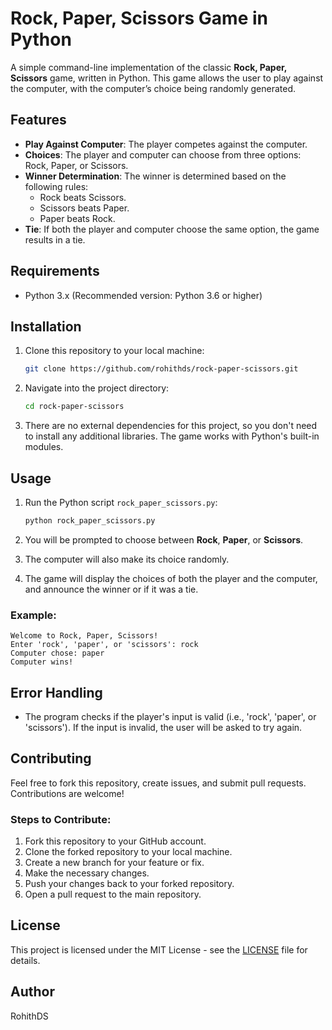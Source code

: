 

# Rock, Paper, Scissors Game in Python

A simple command-line implementation of the classic **Rock, Paper, Scissors** game, written in Python. This game allows the user to play against the computer, with the computer’s choice being randomly generated.

## Features
- **Play Against Computer**: The player competes against the computer.
- **Choices**: The player and computer can choose from three options: Rock, Paper, or Scissors.
- **Winner Determination**: The winner is determined based on the following rules:
  - Rock beats Scissors.
  - Scissors beats Paper.
  - Paper beats Rock.
- **Tie**: If both the player and computer choose the same option, the game results in a tie.

## Requirements
- Python 3.x (Recommended version: Python 3.6 or higher)

## Installation

1. Clone this repository to your local machine:

   ```bash
   git clone https://github.com/rohithds/rock-paper-scissors.git
   ```

2. Navigate into the project directory:

   ```bash
   cd rock-paper-scissors
   ```

3. There are no external dependencies for this project, so you don't need to install any additional libraries. The game works with Python's built-in modules.

## Usage

1. Run the Python script `rock_paper_scissors.py`:

   ```bash
   python rock_paper_scissors.py
   ```

2. You will be prompted to choose between **Rock**, **Paper**, or **Scissors**.

3. The computer will also make its choice randomly.

4. The game will display the choices of both the player and the computer, and announce the winner or if it was a tie.

### Example:

```
Welcome to Rock, Paper, Scissors!
Enter 'rock', 'paper', or 'scissors': rock
Computer chose: paper
Computer wins!
```

## Error Handling

- The program checks if the player's input is valid (i.e., 'rock', 'paper', or 'scissors'). If the input is invalid, the user will be asked to try again.

## Contributing

Feel free to fork this repository, create issues, and submit pull requests. Contributions are welcome!

### Steps to Contribute:

1. Fork this repository to your GitHub account.
2. Clone the forked repository to your local machine.
3. Create a new branch for your feature or fix.
4. Make the necessary changes.
5. Push your changes back to your forked repository.
6. Open a pull request to the main repository.

## License

This project is licensed under the MIT License - see the [LICENSE](LICENSE) file for details.

## Author

RohithDS


